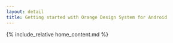 ```yaml
---
layout: detail
title: Getting started with Orange Design System for Android
---
```


{% include_relative home_content.md %}